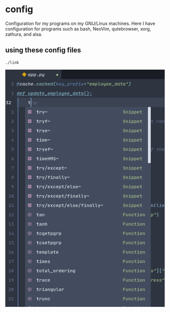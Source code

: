 # config
Configuration for my programs on my GNU/Linux machines. Here I have configuration
for programs such as bash, NeoVim, qutebrowser, xorg, zathura, and alsa.

## using these config files
```sh
./link
```

![completion screenshot](/screenshot_completion.png)
